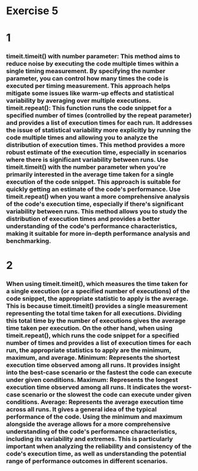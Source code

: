 # Exercise 5

# 1
### timeit.timeit() with number parameter: This method aims to reduce noise by executing the code multiple times within a single timing measurement. By specifying the number parameter, you can control how many times the code is executed per timing measurement. This approach helps mitigate some issues like warm-up effects and statistical variability by averaging over multiple executions. timeit.repeat(): This function runs the code snippet for a specified number of times (controlled by the repeat parameter) and provides a list of execution times for each run. It addresses the issue of statistical variability more explicitly by running the code multiple times and allowing you to analyze the distribution of execution times. This method provides a more robust estimate of the execution time, especially in scenarios where there is significant variability between runs. Use timeit.timeit() with the number parameter when you're primarily interested in the average time taken for a single execution of the code snippet. This approach is suitable for quickly getting an estimate of the code's performance. Use timeit.repeat() when you want a more comprehensive analysis of the code's execution time, especially if there's significant variability between runs. This method allows you to study the distribution of execution times and provides a better understanding of the code's performance characteristics, making it suitable for more in-depth performance analysis and benchmarking.

# 2
### When using timeit.timeit(), which measures the time taken for a single execution (or a specified number of executions) of the code snippet, the appropriate statistic to apply is the average. This is because timeit.timeit() provides a single measurement representing the total time taken for all executions. Dividing this total time by the number of executions gives the average time taken per execution. On the other hand, when using timeit.repeat(), which runs the code snippet for a specified number of times and provides a list of execution times for each run, the appropriate statistics to apply are the minimum, maximum, and average. Minimum: Represents the shortest execution time observed among all runs. It provides insight into the best-case scenario or the fastest the code can execute under given conditions. Maximum: Represents the longest execution time observed among all runs. It indicates the worst-case scenario or the slowest the code can execute under given conditions. Average: Represents the average execution time across all runs. It gives a general idea of the typical performance of the code. Using the minimum and maximum alongside the average allows for a more comprehensive understanding of the code's performance characteristics, including its variability and extremes. This is particularly important when analyzing the reliability and consistency of the code's execution time, as well as understanding the potential range of performance outcomes in different scenarios.